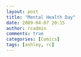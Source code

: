 ```yaml
---
layout: post
title: "Mental Health Day"
date: 2009-04-07 20:15
author: rcadmin
comments: true
categories: [Comics]
tags: [ashley, rc]
---
```

<a href="http://bitsmack.com/wp/2009/04/08/mental-health-day/"><img src="http://bitsmack.com/wp/wp-content/uploads/2009/04/20090407.jpg" alt="" title="Why didn't I look this up on Wikipedia? That's why they invented it." class="alignnone size-full wp-image-1614" /></a>
